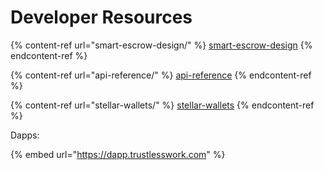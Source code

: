 # Developer Resources

{% content-ref url="smart-escrow-design/" %}
[smart-escrow-design](smart-escrow-design/)
{% endcontent-ref %}

{% content-ref url="api-reference/" %}
[api-reference](api-reference/)
{% endcontent-ref %}

{% content-ref url="stellar-wallets/" %}
[stellar-wallets](stellar-wallets/)
{% endcontent-ref %}

Dapps:

{% embed url="https://dapp.trustlesswork.com" %}
